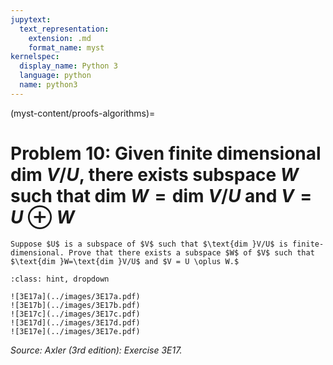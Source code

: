 ```yaml
---
jupytext:
  text_representation:
    extension: .md
    format_name: myst
kernelspec:
  display_name: Python 3
  language: python
  name: python3
---
```


(myst-content/proofs-algorithms)=
# Problem 10: Given finite dimensional $\text{dim }V/U$, there exists subspace $W$ such that $\text{dim }W=\text{dim }V/U$ and $V = U \oplus W$ 

```{admonition} Problem 10
Suppose $U$ is a subspace of $V$ such that $\text{dim }V/U$ is finite-dimensional. Prove that there exists a subspace $W$ of $V$ such that $\text{dim }W=\text{dim }V/U$ and $V = U \oplus W.$ 

```



```{admonition} Solution
:class: hint, dropdown

![3E17a](../images/3E17a.pdf)
![3E17b](../images/3E17b.pdf)
![3E17c](../images/3E17c.pdf)
![3E17d](../images/3E17d.pdf)
![3E17e](../images/3E17e.pdf)
```


_Source: Axler (3rd edition):  Exercise 3E17._